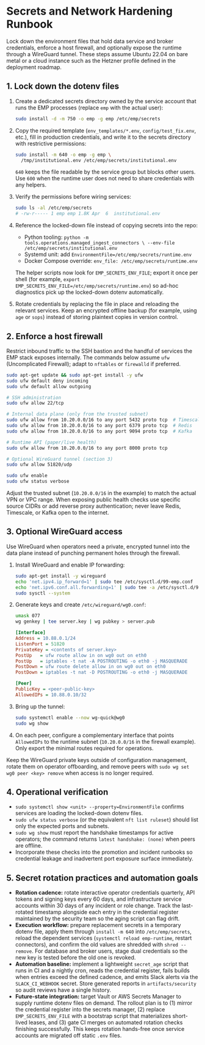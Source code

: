 # Secrets and Network Hardening Runbook

Lock down the environment files that hold data service and broker credentials,
enforce a host firewall, and optionally expose the runtime through a WireGuard
tunnel. These steps assume Ubuntu 22.04 on bare metal or a cloud instance such
as the Hetzner profile defined in the deployment roadmap.

## 1. Lock down the dotenv files

1. Create a dedicated secrets directory owned by the service account that runs
   the EMP processes (replace `emp` with the actual user):

   ```bash
   sudo install -d -m 750 -o emp -g emp /etc/emp/secrets
   ```

2. Copy the required template (`env_templates/*.env`, `config/test_fix.env`,
   etc.), fill in production credentials, and write it to the secrets
   directory with restrictive permissions:

   ```bash
   sudo install -m 640 -o emp -g emp \ 
     /tmp/institutional.env /etc/emp/secrets/institutional.env
   ```

   `640` keeps the file readable by the service group but blocks other users.
   Use `600` when the runtime user does not need to share credentials with any
   helpers.

3. Verify the permissions before wiring services:

   ```bash
   sudo ls -al /etc/emp/secrets
   # -rw-r----- 1 emp emp 1.8K Apr  6  institutional.env
   ```

4. Reference the locked-down file instead of copying secrets into the repo:

   - Python tooling: `python -m tools.operations.managed_ingest_connectors \
     --env-file /etc/emp/secrets/institutional.env`
   - Systemd unit: add `EnvironmentFile=/etc/emp/secrets/runtime.env`
   - Docker Compose override: `env_file: /etc/emp/secrets/runtime.env`

   The helper scripts now look for `EMP_SECRETS_ENV_FILE`; export it once per
   shell (for example, `export EMP_SECRETS_ENV_FILE=/etc/emp/secrets/runtime.env`)
   so ad-hoc diagnostics pick up the locked-down dotenv automatically.

5. Rotate credentials by replacing the file in place and reloading the
   relevant services. Keep an encrypted offline backup (for example, using
   `age` or `sops`) instead of storing plaintext copies in version control.

## 2. Enforce a host firewall

Restrict inbound traffic to the SSH bastion and the handful of services the EMP
stack exposes internally. The commands below assume `ufw` (Uncomplicated
Firewall); adapt to `nftables` or `firewalld` if preferred.

```bash
sudo apt-get update && sudo apt-get install -y ufw
sudo ufw default deny incoming
sudo ufw default allow outgoing

# SSH administration
sudo ufw allow 22/tcp

# Internal data plane (only from the trusted subnet)
sudo ufw allow from 10.20.0.0/16 to any port 5432 proto tcp  # TimescaleDB
sudo ufw allow from 10.20.0.0/16 to any port 6379 proto tcp  # Redis
sudo ufw allow from 10.20.0.0/16 to any port 9094 proto tcp  # Kafka

# Runtime API (paper/live health)
sudo ufw allow from 10.20.0.0/16 to any port 8000 proto tcp

# Optional WireGuard tunnel (section 3)
sudo ufw allow 51820/udp

sudo ufw enable
sudo ufw status verbose
```

Adjust the trusted subnet (`10.20.0.0/16` in the example) to match the actual
VPN or VPC range. When exposing public health checks use specific source CIDRs
or add reverse proxy authentication; never leave Redis, Timescale, or Kafka
open to the internet.

## 3. Optional WireGuard access

Use WireGuard when operators need a private, encrypted tunnel into the data
plane instead of punching permanent holes through the firewall.

1. Install WireGuard and enable IP forwarding:

   ```bash
   sudo apt-get install -y wireguard
   echo 'net.ipv4.ip_forward=1' | sudo tee /etc/sysctl.d/99-emp.conf
   echo 'net.ipv6.conf.all.forwarding=1' | sudo tee -a /etc/sysctl.d/99-emp.conf
   sudo sysctl --system
   ```

2. Generate keys and create `/etc/wireguard/wg0.conf`:

   ```bash
   umask 077
   wg genkey | tee server.key | wg pubkey > server.pub
   ```

   ```ini
   [Interface]
   Address = 10.88.0.1/24
   ListenPort = 51820
   PrivateKey = <contents of server.key>
   PostUp   = ufw route allow in on wg0 out on eth0
   PostUp   = iptables -t nat -A POSTROUTING -o eth0 -j MASQUERADE
   PostDown = ufw route delete allow in on wg0 out on eth0
   PostDown = iptables -t nat -D POSTROUTING -o eth0 -j MASQUERADE

   [Peer]
   PublicKey = <peer-public-key>
   AllowedIPs = 10.88.0.10/32
   ```

3. Bring up the tunnel:

   ```bash
   sudo systemctl enable --now wg-quick@wg0
   sudo wg show
   ```

4. On each peer, configure a complementary interface that points `AllowedIPs`
   to the runtime subnet (`10.20.0.0/16` in the firewall example). Only export
   the minimal routes required for operations.

Keep the WireGuard private keys outside of configuration management, rotate
them on operator offboarding, and remove peers with `sudo wg set wg0 peer
<key> remove` when access is no longer required.

## 4. Operational verification

- `sudo systemctl show <unit> --property=EnvironmentFile` confirms services are
  loading the locked-down dotenv files.
- `sudo ufw status verbose` (or the equivalent `nft list ruleset`) should list
  only the expected ports and subnets.
- `sudo wg show` must report the handshake timestamps for active operators; the
  command returns `latest handshake: (none)` when peers are offline.
- Incorporate these checks into the promotion and incident runbooks so
  credential leakage and inadvertent port exposure surface immediately.

## 5. Secret rotation practices and automation goals

- **Rotation cadence:** rotate interactive operator credentials quarterly, API
  tokens and signing keys every 60 days, and infrastructure service accounts
  within 30 days of any incident or role change. Track the last-rotated
  timestamp alongside each entry in the credential register maintained by the
  security team so the aging script can flag drift.
- **Execution workflow:** prepare replacement secrets in a temporary dotenv
  file, apply them through `install -m 640` into `/etc/emp/secrets`, reload the
  dependent services (`systemctl reload emp-runtime`, restart connectors), and
  confirm the old values are shredded with `shred --remove`. For database and
  broker users, stage dual credentials so the new key is tested before the old
  one is revoked.
- **Automation baseline:** implement a lightweight `secret_age` script that runs
  in CI and a nightly cron, reads the credential register, fails builds when
  entries exceed the defined cadence, and emits Slack alerts via the
  `SLACK_CI_WEBHOOK` secret. Store generated reports in `artifacts/security` so
  audit reviews have a single history.
- **Future-state integration:** target Vault or AWS Secrets Manager to supply
  runtime dotenv files on demand. The rollout plan is to (1) mirror the
  credential register into the secrets manager, (2) replace `EMP_SECRETS_ENV_FILE`
  with a bootstrap script that materializes short-lived leases, and (3) gate CI
  merges on automated rotation checks finishing successfully. This keeps
  rotation hands-free once service accounts are migrated off static `.env`
  files.
